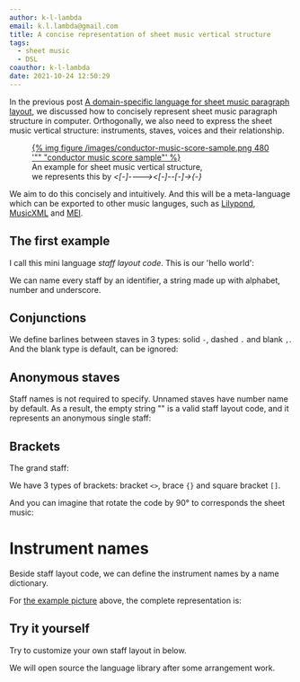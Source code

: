 ```yaml
---
author: k-l-lambda
email: k.l.lambda@gmail.com
title: A concise representation of sheet music vertical structure
tags:
  - sheet music
  - DSL
coauthor: k-l-lambda
date: 2021-10-24 12:50:29
---
```



In the previous post [A domain-specific language for sheet music paragraph layout](/2020/11/15/music-layout-language/),
we discussed how to concisely represent sheet music paragraph structure in computer.
Orthogonally, we also need to express the sheet music vertical structure: instruments, staves, voices and their relationship.

<figure>
	<a href="/images/conductor-music-score-sample.png" target="_blank">
		{% img figure /images/conductor-music-score-sample.png 480 '"" "conductor music score sample"' %}
	</a>
	<figcaption>
		An example for sheet music vertical structure,<br />
		we represents this by <em><[-]----><[-]--[-]->{-}</em>
	</figcaption>
</figure>

We aim to do this concisely and intuitively.
And this will be a meta-language which can be exported to other music languges,
such as [Lilypond](https://lilypond.org/), [MusicXML](https://www.musicxml.com/) and [MEI](https://music-encoding.org/).

<!-- more -->


## The first example

I call this mini language *staff layout code*. This is our 'hello world':

<div class="vue-component staff-layout-viewer" data-init-code="a,b,c" data-read-only="1"></div>

We can name every staff by an identifier, a string made up with alphabet, number and underscore.

## Conjunctions

<div class="vue-component staff-layout-viewer" data-init-code="a-b.c,d" data-read-only="1"></div>

We define barlines between staves in 3 types: solid `-`, dashed `.` and blank `,`.
And the blank type is default, can be ignored:

<div class="vue-component staff-layout-viewer" data-init-code="a b c" data-read-only="1"></div>

## Anonymous staves

<div class="vue-component staff-layout-viewer" data-init-code=" , , " data-read-only="1"></div>

Staff names is not required to specify. Unnamed staves have number name by default.
As a result, the empty string "" is a valid staff layout code, and it represents an anonymous single staff:

<div class="vue-component staff-layout-viewer" data-init-code=" " data-read-only="1"></div>

## Brackets

The grand staff:

<div class="vue-component staff-layout-viewer" data-init-code="{RH-LH}" data-read-only="1"></div>

We have 3 types of brackets: bracket `<>`, brace `{}` and square bracket `[]`.

And you can imagine that rotate the code by 90&deg; to corresponds the sheet music:

<div class="vue-component staff-layout-viewer" data-init-code="<[-].> {-} <>" data-read-only="1" data-show-annotation="1"></div>

# Instrument names

Beside staff layout code, we can define the instrument names by a name dictionary.

<div class="vue-component staff-layout-viewer" data-init-code=" ,{ - }" data-init-name-dict="{1: 'Voice', '2-3': 'Piano'}" data-read-only="1"></div>

For [the example picture](/images/conductor-music-score-sample.png) above, the complete representation is:

<div class="vue-component staff-layout-viewer" data-init-code="<[fl-cl]-bcl-asx-tsx-tr> <[vl1-vl2]-viola-[cello1-cello2]-cb> {p1-p2}" data-init-name-dict="{fl: 'Flute 1', cl: 'Clarinet 1', bcl:'Bass Clarinet', asx: 'Alto Saxophone', tsx: 'Tenor Saxophone', tr: 'Trumpet', vl1: 'Violin 1', vl2: 'Violin 2', viola: 'Viola', cello1: 'Cello 1', cello2: 'Cello 2', cb: 'Contrabass', 'p1-p2': 'Piano'}" data-scale="0.7" data-read-only="1"></div>

## Try it yourself

Try to customize your own staff layout in below.

<div class="vue-component staff-layout-viewer" data-init-code="{-}{-}" data-init-name-dict="{'1-2': 'Piano I', '3-4': 'Piano II'}"></div>

We will open source the language library after some arrangement work.



<script src="/vue/chunk-vendors.js"></script>
<script src="/vue/staff-layout-viewer.js"></script>
